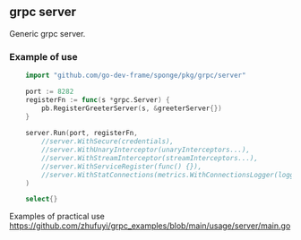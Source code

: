 ## grpc server

Generic grpc server.

### Example of use

```go
	import "github.com/go-dev-frame/sponge/pkg/grpc/server"

	port := 8282
	registerFn := func(s *grpc.Server) {
		pb.RegisterGreeterServer(s, &greeterServer{})
	}
	
	server.Run(port, registerFn,
		//server.WithSecure(credentials),
		//server.WithUnaryInterceptor(unaryInterceptors...),
		//server.WithStreamInterceptor(streamInterceptors...),
		//server.WithServiceRegister(func() {}),
		//server.WithStatConnections(metrics.WithConnectionsLogger(logger.Get()), metrics.WithConnectionsGauge()),  // show connections or set prometheus metrics
	)

	select{}
```

Examples of practical use https://github.com/zhufuyi/grpc_examples/blob/main/usage/server/main.go
